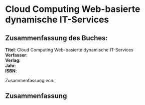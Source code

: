 # Cloud Computing Web-basierte dynamische IT-Services

## Zusammenfassung des Buches:

**Titel**: Cloud Computing Web-basierte dynamische IT-Services  
**Verfasser**:  
**Verlag**:  
**Jahr**:  
**ISBN**:

Zusammenfassung von:

## Zusammenfassung



